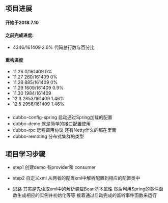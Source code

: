 
## 项目进展
#### 开始于2018.7.10
#### 之前完成进度:
- 4346/161409  2.6%  代码总行数与百分比
#### 重构进度
- 11.26  0/161409 0%
- 11.27  260/161409 0%
- 11.28  885/161409 0%
- 11.29  1609/161409 0.9%
- 11.30  1984/161409
- 12.3   2853/161409 1.46%
- 12.5   2956/161409 1.46%
### 
- dubbo-config-spring 启动通过Spring加载的配置
- dubbo-demo 就是简单的接口配置使用
- dubbo-rpc 远程调用协议 还有Netty什么的都在里面
- dubbo-remoting 分布式集群的类型 

## 项目学习步骤
- step1 创建demo 有provider和 consumer
- step2 自定义xml 从两者的配置xml中解析配置到相应的配置类中

- 思路 其实是先读取xml中的解析装载Bean基本属性 然后利用Spring的事件函数生成相应的实例并初始化等等 接着通过启动完成的监听事件函数来运行